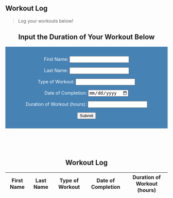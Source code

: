 ## Workout Log
> Log your workouts below!


<body>


<h2 style="text-align:center">Input the Duration of Your Workout Below</h2>
<style>
    form {
            display: block;
            margin-left: auto;
            margin-right: auto;
            background-color: #4682B4;
            border: white;
            color: white;
            padding: 15px 32px;
            text-align: center;
        }
</style>
<form action="javascript:create_workout()">
    <p><label>
        First Name:
        <input type="text" name="fname" id="fname" required>
    </label></p>
    <p><label>
        Last Name:
        <input type="text" name="lname" id="lname" required>
    </label></p>
    <p><label>
        Type of Workout:
        <input type="text" name="workouttype" id="workouttype" required>
    </label></p>
    <p><label>
        Date of Completion:
        <input type="date" name="date" id="date" required>
    </label></p>
    <p><label>
        Duration of Workout (hours):
        <input type="integer" name="duration" id="duration">
    </label></p>
    <p>
        <button>Submit</button>
    </p>
</form>


</body>




<br>
<br>
<br>




<!--<script src="myscripts.js"></script>-->
<!---form action="/action_page.php"--->


<h2 style="text-align:center">Workout Log</h2>


<table>
  <thead>
  <tr>
    <th>First Name</th>
    <th>Last Name</th>
    <th>Type of Workout</th>
    <th>Date of Completion</th>
    <th>Duration of Workout (hours)</th>
  </tr>
  </thead>
  <tbody id="result">
    <!-- javascript generated data -->
  </tbody>
</table>










<script>
  // prepare HTML result container for new output
  const resultContainer = document.getElementById("result");
  // prepare URL's to allow easy switch from deployment and localhost
  const url = "http://192.168.182.135:8086/api/workout"
  //const url = "https://flask.nighthawkcodingsociety.com/api/users"
  const create_fetch = url + '/create';
  const read_fetch = url + '/';


  // Load users on page entry
  read_workout();




  // Display User Table, data is fetched from Backend Database
  function read_workout() {
    // prepare fetch options
    const read_options = {
      method: 'GET', // *GET, POST, PUT, DELETE, etc.
      mode: 'cors', // no-cors, *cors, same-origin
      cache: 'default', // *default, no-cache, reload, force-cache, only-if-cached
      credentials: 'omit', // include, *same-origin, omit
      headers: {
        'Content-Type': 'application/json'
      },
    };


    // fetch the data from API
    fetch(read_fetch, read_options)
      // response is a RESTful "promise" on any successful fetch
      .then(response => {
        // check for response errors
        if (response.status !== 200) {
            const errorMsg = 'Database read error: ' + response.status;
            console.log(errorMsg);
            const tr = document.createElement("tr");
            const td = document.createElement("td");
            td.innerHTML = errorMsg;
            tr.appendChild(td);
            resultContainer.appendChild(tr);
            return;
        }
        // valid response will have json data
        response.json().then(data => {
            console.log(data);
            for (let row in data) {
              console.log(data[row]);
              add_row(data[row]);
            }
        })
    })
    // catch fetch errors (ie ACCESS to server blocked)
    .catch(err => {
      console.error(err);
      const tr = document.createElement("tr");
      const td = document.createElement("td");
      td.innerHTML = err;
      tr.appendChild(td);
      resultContainer.appendChild(tr);
    });
  }


  function create_workout(){
    //Validate Password (must be 6-20 characters in len)
    //verifyPassword("click");
    const body = {
        fname: document.getElementById("fname").value,
        lname: document.getElementById("lname").value,
        workouttype: document.getElementById("workouttype").value,
        date: document.getElementById("date").value,
        duration: document.getElementById("duration").value
    };
    const requestOptions = {
        method: 'POST',
        body: JSON.stringify(body),
        headers: {
            "content-type": "application/json",
            'Authorization': 'Bearer my-token',
        },
    };


    // URL for Create API
    // Fetch API call to the database to create a new user
    fetch(create_fetch, requestOptions)
      .then(response => {
        // trap error response from Web API
        if (response.status !== 200) {
          const errorMsg = 'Database create error: ' + response.status;
          console.log(errorMsg);
          const tr = document.createElement("tr");
          const td = document.createElement("td");
          td.innerHTML = errorMsg;
          tr.appendChild(td);
          resultContainer.appendChild(tr);
          return;
        }
        // response contains valid result
        response.json().then(data => {
            console.log(data);
            //add a table row for the new/created userid
            add_row(data);
        })
    })
  }


  function add_row(data) {
    const tr = document.createElement("tr");
    const fname = document.createElement("td");
    const lname = document.createElement("td");
    const workouttype = document.createElement("td")
    const date = document.createElement("td");
    const duration = document.createElement("td");
 


    // obtain data that is specific to the API
    fname.innerHTML = data.fname;
    lname.innerHTML = data.lname;
    workouttype.innerHTML = data.workouttype;
    date.innerHTML = data.date;
    duration.innerHTML = data.duration;


    // add HTML to container
    tr.appendChild(fname);
    tr.appendChild(lname);
    tr.appendChild(workouttype);
    tr.appendChild(date);
    tr.appendChild(duration);


    resultContainer.appendChild(tr);
  }


</script>



